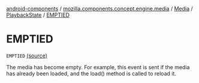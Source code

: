 [android-components](../../../index.md) / [mozilla.components.concept.engine.media](../../index.md) / [Media](../index.md) / [PlaybackState](index.md) / [EMPTIED](./-e-m-p-t-i-e-d.md)

# EMPTIED

`EMPTIED` [(source)](https://github.com/mozilla-mobile/android-components/blob/master/components/concept/engine/src/main/java/mozilla/components/concept/engine/media/Media.kt#L172)

The media has become empty. For example, this event is sent if the media has already been loaded, and the
load() method is called to reload it.

